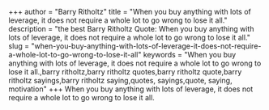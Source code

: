 +++
author = "Barry Ritholtz"
title = "When you buy anything with lots of leverage, it does not require a whole lot to go wrong to lose it all."
description = "the best Barry Ritholtz Quote: When you buy anything with lots of leverage, it does not require a whole lot to go wrong to lose it all."
slug = "when-you-buy-anything-with-lots-of-leverage-it-does-not-require-a-whole-lot-to-go-wrong-to-lose-it-all"
keywords = "When you buy anything with lots of leverage, it does not require a whole lot to go wrong to lose it all.,barry ritholtz,barry ritholtz quotes,barry ritholtz quote,barry ritholtz sayings,barry ritholtz saying,quotes, sayings,quote, saying, motivation"
+++
When you buy anything with lots of leverage, it does not require a whole lot to go wrong to lose it all.

